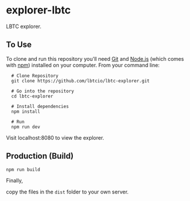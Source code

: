 # explorer-lbtc


LBTC explorer.


## To Use





To clone and run this repository you'll need [Git](https://git-scm.com) and [Node.js](https://nodejs.org/en/download/) (which comes with [npm](http://npmjs.com)) installed on your computer. From your command line:




```bush
  # Clone Repository
  git clone https://github.com/lbtcio/lbtc-explorer.git

  # Go into the repository
  cd lbtc-explorer

  # Install dependencies
  npm install

  # Run
  npm run dev
```




Visit localhost:8080 to view the explorer.



## Production (Build)



```bush
npm run build
```


Finally,



copy the files in the `dist` folder to your own server.


